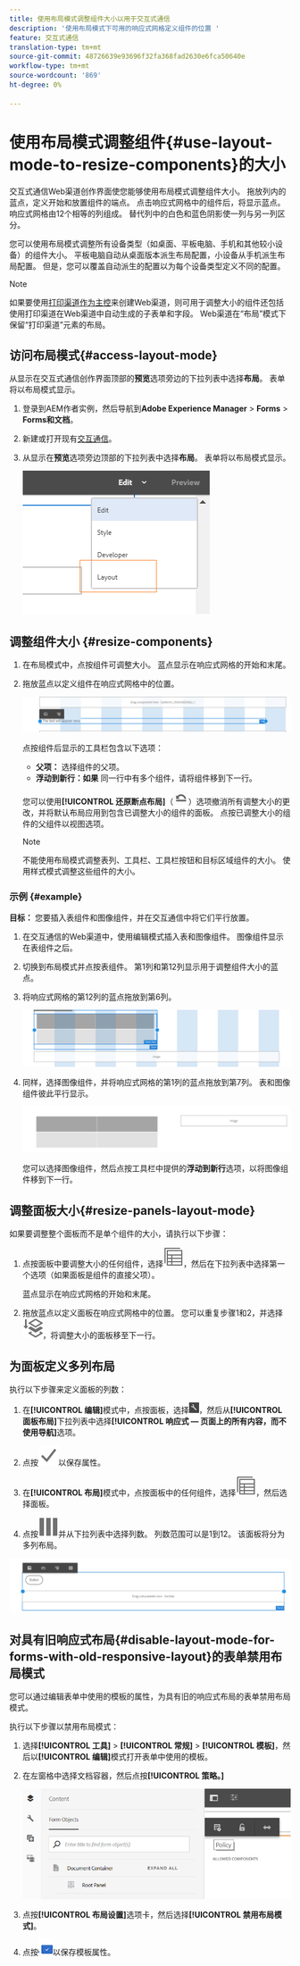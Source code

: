 ```yaml
---
title: 使用布局模式调整组件大小以用于交互式通信
description: '使用布局模式下可用的响应式网格定义组件的位置 '
feature: 交互式通信
translation-type: tm+mt
source-git-commit: 48726639e93696f32fa368fad2630e6fca50640e
workflow-type: tm+mt
source-wordcount: '869'
ht-degree: 0%

---
```



# 使用布局模式调整组件{#use-layout-mode-to-resize-components}的大小

交互式通信Web渠道创作界面使您能够使用布局模式调整组件大小。 拖放列内的蓝点，定义开始和放置组件的端点。 点击响应式网格中的组件后，将显示蓝点。 响应式网格由12个相等的列组成。 替代列中的白色和蓝色阴影使一列与另一列区分。

您可以使用布局模式调整所有设备类型（如桌面、平板电脑、手机和其他较小设备）的组件大小。 平板电脑自动从桌面版本派生布局配置，小设备从手机派生布局配置。 但是，您可以覆盖自动派生的配置以为每个设备类型定义不同的配置。

>[!NOTE]
>
>如果要使用[打印渠道作为主控](../../forms/using/create-interactive-communication.md)来创建Web渠道，则可用于调整大小的组件还包括使用打印渠道在Web渠道中自动生成的子表单和字段。 Web渠道在“布局”模式下保留“打印渠道”元素的布局。

## 访问布局模式{#access-layout-mode}

从显示在交互式通信创作界面顶部的&#x200B;**预览**&#x200B;选项旁边的下拉列表中选择&#x200B;**布局**。 表单将以布局模式显示。

1. 登录到AEM作者实例，然后导航到&#x200B;**Adobe Experience Manager** > **Forms** > **Forms和文档**。
1. 新建或打开现有[交互通信](../../forms/using/create-interactive-communication.md)。
1. 从显示在&#x200B;**预览**&#x200B;选项旁边顶部的下拉列表中选择&#x200B;**布局**。 表单将以布局模式显示。

   ![交互式通信的布局模式](assets/layout_mode_ic_new.png)

## 调整组件大小 {#resize-components}

1. 在布局模式中，点按组件可调整大小。 蓝点显示在响应式网格的开始和末尾。
1. 拖放蓝点以定义组件在响应式网格中的位置。

   ![使用布局模式调整大小](assets/layout_mode_resize_new_updated.png)

   点按组件后显示的工具栏包含以下选项：

   * **父项：** 选择组件的父项。
   * **浮动到新行：如果** 同一行中有多个组件，请将组件移到下一行。

   您可以使用&#x200B;**[!UICONTROL 还原断点布局]**（![还原断点](assets/reverttopreviouslypublishedversion.png)）选项撤消所有调整大小的更改，并将默认布局应用到包含已调整大小的组件的面板。 点按已调整大小的组件的父组件以视图选项。

   >[!NOTE]
   >
   >不能使用布局模式调整表列、工具栏、工具栏按钮和目标区域组件的大小。 使用样式模式调整这些组件的大小。

### 示例 {#example}

**目标：** 您要插入表组件和图像组件，并在交互通信中将它们平行放置。

1. 在交互通信的Web渠道中，使用编辑模式插入表和图像组件。 图像组件显示在表组件之后。
1. 切换到布局模式并点按表组件。 第1列和第12列显示用于调整组件大小的蓝点。
1. 将响应式网格的第12列的蓝点拖放到第6列。

   ![定义表的端点](assets/layout_mode_end_point_table_new.png)

1. 同样，选择图像组件，并将响应式网格的第1列的蓝点拖放到第7列。 表和图像组件彼此平行显示。

   ![在“布局”模式下并行显示表和图像](assets/table_image_parallel_new.png)

   您可以选择图像组件，然后点按工具栏中提供的&#x200B;**浮动到新行**&#x200B;选项，以将图像组件移到下一行。

## 调整面板大小{#resize-panels-layout-mode}

如果要调整整个面板而不是单个组件的大小，请执行以下步骤：

1. 点按面板中要调整大小的任何组件，选择![选择父项](assets/select_parent_icon.svg)，然后在下拉列表中选择第一个选项（如果面板是组件的直接父项）。

   蓝点显示在响应式网格的开始和末尾。

1. 拖放蓝点以定义面板在响应式网格中的位置。
您可以重复步骤1和2，并选择![选择父项](assets/float_to_new_line_icon.svg)，将调整大小的面板移至下一行。

## 为面板定义多列布局

执行以下步骤来定义面板的列数：

1. 在&#x200B;**[!UICONTROL 编辑]**&#x200B;模式中，点按面板，选择![配置](assets/configure_icon.png)，然后从&#x200B;**[!UICONTROL 面板布局]**&#x200B;下拉列表中选择&#x200B;**[!UICONTROL 响应式 — 页面上的所有内容，而不使用导航]**&#x200B;选项。

1. 点按![保存](assets/save_icon.svg)以保存属性。

1. 在&#x200B;**[!UICONTROL 布局]**&#x200B;模式中，点按面板中的任何组件，选择![选择父项](assets/select_parent_icon.svg)，然后选择面板。

1. 点按![多列](assets/multi-column.svg)并从下拉列表中选择列数。 列数范围可以是1到12。 该面板将分为多列布局。

![布局模式中的多列](assets/multi-column-layout.png)

## 对具有旧响应式布局{#disable-layout-mode-for-forms-with-old-responsive-layout}的表单禁用布局模式

您可以通过编辑表单中使用的模板的属性，为具有旧的响应式布局的表单禁用布局模式。

执行以下步骤以禁用布局模式：

1. 选择&#x200B;**[!UICONTROL 工具]** > **[!UICONTROL 常规]** > **[!UICONTROL 模板]**，然后以&#x200B;**[!UICONTROL 编辑]**&#x200B;模式打开表单中使用的模板。
1. 在左窗格中选择文档容器，然后点按&#x200B;**[!UICONTROL 策略。]**

   ![禁用布局模式](assets/policy_disable_layout_mode.png)

1. 点按&#x200B;**[!UICONTROL 布局设置]**&#x200B;选项卡，然后选择&#x200B;**[!UICONTROL 禁用布局模式]**。
1. 点按![保存更改](assets/save_icon.png)以保存模板属性。

